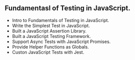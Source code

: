 ## Fundamentasl of Testing in JavaScript.

- Intro to Fundamentals of Testing in JavaScript.
- Write the Simplest Test in JavaScript.
- Built a JavaScript Assertion Library.
- Built a JavaScript Testing Framework.
- Support Async Tests with JavaScript Promises.
- Provide Helper Functions as Globals.
- Custon JavaScript Tests with Jest.
